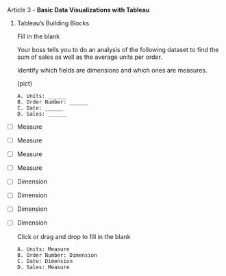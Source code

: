 Article 3 - **Basic Data Visualizations with Tableau**

1.  Tableau’s Building Blocks

    Fill in the blank

    Your boss tells you to do an analysis of the following dataset to find the sum of sales as well as the average units per order.
    
    Identify which fields are dimensions and which ones are measures.

    (pict)

        A. Units: ______
        B. Order Number: ______
        C. Date: ______
        D. Sales: ______

- [ ]   Measure
- [ ]   Measure
- [ ]   Measure
- [ ]   Measure
- [ ]   Dimension
- [ ]   Dimension
- [ ]   Dimension
- [ ]   Dimension

    Click or drag and drop to fill in the blank
    
        A. Units: Measure
        B. Order Number: Dimension
        C. Date: Dimension
        D. Sales: Measure
